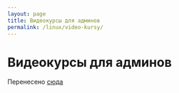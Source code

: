 ```yaml
---
layout: page
title: Видеокурсы для админов
permalink: /linux/video-kursy/
---
```


# Видеокурсы для админов

Перенесено <a href="/linux/video-courses/">сюда</a>
